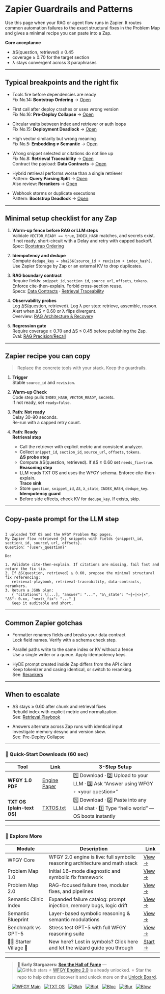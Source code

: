 # Zapier Guardrails and Patterns

Use this page when your RAG or agent flow runs in Zapier. It routes common automation failures to the exact structural fixes in the Problem Map and gives a minimal recipe you can paste into a Zap.

**Core acceptance**
- ΔS(question, retrieved) ≤ 0.45
- coverage ≥ 0.70 for the target section
- λ stays convergent across 3 paraphrases

---

## Typical breakpoints and the right fix

- Tools fire before dependencies are ready  
  Fix No.14: **Bootstrap Ordering** → [Open](../../bootstrap-ordering.md)

- First call after deploy crashes or uses wrong version  
  Fix No.16: **Pre-Deploy Collapse** → [Open](../../predeploy-collapse.md)

- Circular waits between index and retriever or auth loops  
  Fix No.15: **Deployment Deadlock** → [Open](../../deployment-deadlock.md)

- High vector similarity but wrong meaning  
  Fix No.5: **Embedding ≠ Semantic** → [Open](../../embedding-vs-semantic.md)

- Wrong snippet selected or citations do not line up  
  Fix No.8: **Retrieval Traceability** → [Open](../../retrieval-traceability.md)  
  Contract the payload: **Data Contracts** → [Open](../../data-contracts.md)

- Hybrid retrieval performs worse than a single retriever  
  Pattern: **Query Parsing Split** → [Open](../../patterns/pattern_query_parsing_split.md)  
  Also review: **Rerankers** → [Open](../../rerankers.md)

- Webhook storms or duplicate executions  
  Pattern: **Bootstrap Deadlock** → [Open](../../patterns/pattern_bootstrap_deadlock.md)

---

## Minimal setup checklist for any Zap

1) **Warm-up fence before RAG or LLM steps**  
   Validate `VECTOR_READY == true`, `INDEX_HASH` matches, and secrets exist.  
   If not ready, short-circuit with a Delay and retry with capped backoff.  
   Spec: [Bootstrap Ordering](../../bootstrap-ordering.md)

2) **Idempotency and dedupe**  
   Compute `dedupe_key = sha256(source_id + revision + index_hash)`.  
   Use Zapier Storage by Zap or an external KV to drop duplicates.

3) **RAG boundary contract**  
   Require fields: `snippet_id`, `section_id`, `source_url`, `offsets`, `tokens`.  
   Enforce cite-then-explain. Forbid cross-section reuse.  
   Specs: [Data Contracts](../../data-contracts.md) · [Retrieval Traceability](../../retrieval-traceability.md)

4) **Observability probes**  
   Log ΔS(question, retrieved). Log λ per step: retrieve, assemble, reason.  
   Alert when ΔS ≥ 0.60 or λ flips divergent.  
   Overview: [RAG Architecture & Recovery](../../rag-architecture-and-recovery.md)

5) **Regression gate**  
   Require coverage ≥ 0.70 and ΔS ≤ 0.45 before publishing the Zap.  
   Eval: [RAG Precision/Recall](../../eval/eval_rag_precision_recall.md)

---

## Zapier recipe you can copy

> Replace the concrete tools with your stack. Keep the guardrails.

1. **Trigger**  
   Stable `source_id` and `revision`.

2. **Warm-up Check**  
   Code step pulls `INDEX_HASH`, `VECTOR_READY`, secrets.  
   If not ready, set `ready=false`.

3. **Path: Not ready**  
   Delay 30–90 seconds.  
   Re-run with a capped retry count.

4. **Path: Ready**  
   **Retrieval step**  
   - Call the retriever with explicit metric and consistent analyzer.  
   - Collect `snippet_id`, `section_id`, `source_url`, `offsets`, `tokens`.  
   **ΔS probe step**  
   - Compute ΔS(question, retrieved). If ΔS ≥ 0.60 set `needs_fix=true`.  
   **Reasoning step**  
   - LLM reads TXT OS and uses the WFGY schema. Enforce cite-then-explain.  
   **Trace sink**  
   - Store `question`, `snippet_id`, `ΔS`, `λ_state`, `INDEX_HASH`, `dedupe_key`.  
   **Idempotency guard**  
   - Before side effects, check KV for `dedupe_key`. If exists, skip.

---

## Copy-paste prompt for the LLM step

```

I uploaded TXT OS and the WFGY Problem Map pages.
My Zapier flow retrieved {k} snippets with fields {snippet\_id, section\_id, source\_url, offsets}.
Question: "{user\_question}"

Do:

1. Validate cite-then-explain. If citations are missing, fail fast and return the fix tip.
2. If ΔS(question, retrieved) ≥ 0.60, propose the minimal structural fix referencing:
   retrieval-playbook, retrieval-traceability, data-contracts, rerankers.
3. Return a JSON plan:
   { "citations": \[...], "answer": "...", "λ\_state": "→|←|<>|×", "ΔS": 0.xx, "next\_fix": "..." }
   Keep it auditable and short.

```

---

## Common Zapier gotchas

- Formatter renames fields and breaks your data contract  
  Lock field names. Verify with a schema check step.

- Parallel paths write to the same index or KV without a fence  
  Use a single writer or a queue. Apply idempotency keys.

- HyDE prompt created inside Zap differs from the API client  
  Keep tokenizer and casing identical, or switch to reranking.  
  See: [Rerankers](../../rerankers.md)

---

## When to escalate

- ΔS stays ≥ 0.60 after chunk and retrieval fixes  
  Rebuild index with explicit metric and normalization.  
  See: [Retrieval Playbook](../../retrieval-playbook.md)

- Answers alternate across Zap runs with identical input  
  Investigate memory desync and version skew.  
  See: [Pre-Deploy Collapse](../../predeploy-collapse.md)

---

### 🔗 Quick-Start Downloads (60 sec)

| Tool | Link | 3-Step Setup |
|------|------|--------------|
| **WFGY 1.0 PDF** | [Engine Paper](https://github.com/onestardao/WFGY/blob/main/I_am_not_lizardman/WFGY_All_Principles_Return_to_One_v1.0_PSBigBig_Public.pdf) | 1️⃣ Download · 2️⃣ Upload to your LLM · 3️⃣ Ask “Answer using WFGY + \<your question>” |
| **TXT OS (plain-text OS)** | [TXTOS.txt](https://github.com/onestardao/WFGY/blob/main/OS/TXTOS.txt) | 1️⃣ Download · 2️⃣ Paste into any LLM chat · 3️⃣ Type “hello world” — OS boots instantly |

---

### 🧭 Explore More

| Module                | Description                                              | Link     |
|-----------------------|----------------------------------------------------------|----------|
| WFGY Core             | WFGY 2.0 engine is live: full symbolic reasoning architecture and math stack | [View →](https://github.com/onestardao/WFGY/tree/main/core/README.md) |
| Problem Map 1.0       | Initial 16-mode diagnostic and symbolic fix framework    | [View →](https://github.com/onestardao/WFGY/tree/main/ProblemMap/README.md) |
| Problem Map 2.0       | RAG-focused failure tree, modular fixes, and pipelines   | [View →](https://github.com/onestardao/WFGY/blob/main/ProblemMap/rag-architecture-and-recovery.md) |
| Semantic Clinic Index | Expanded failure catalog: prompt injection, memory bugs, logic drift | [View →](https://github.com/onestardao/WFGY/blob/main/ProblemMap/SemanticClinicIndex.md) |
| Semantic Blueprint    | Layer-based symbolic reasoning & semantic modulations   | [View →](https://github.com/onestardao/WFGY/tree/main/SemanticBlueprint/README.md) |
| Benchmark vs GPT-5    | Stress test GPT-5 with full WFGY reasoning suite         | [View →](https://github.com/onestardao/WFGY/tree/main/benchmarks/benchmark-vs-gpt5/README.md) |
| 🧙‍♂️ Starter Village 🏡 | New here? Lost in symbols? Click here and let the wizard guide you through | [Start →](https://github.com/onestardao/WFGY/blob/main/StarterVillage/README.md) |

---

> 👑 **Early Stargazers: [See the Hall of Fame](https://github.com/onestardao/WFGY/tree/main/stargazers)** —  
> <img src="https://img.shields.io/github/stars/onestardao/WFGY?style=social" alt="GitHub stars"> ⭐ [WFGY Engine 2.0](https://github.com/onestardao/WFGY/blob/main/core/README.md) is already unlocked. ⭐ Star the repo to help others discover it and unlock more on the [Unlock Board](https://github.com/onestardao/WFGY/blob/main/STAR_UNLOCKS.md).

<div align="center">

[![WFGY Main](https://img.shields.io/badge/WFGY-Main-red?style=flat-square)](https://github.com/onestardao/WFGY)
&nbsp;
[![TXT OS](https://img.shields.io/badge/TXT%20OS-Reasoning%20OS-orange?style=flat-square)](https://github.com/onestardao/WFGY/tree/main/OS)
&nbsp;
[![Blah](https://img.shields.io/badge/Blah-Semantic%20Embed-yellow?style=flat-square)](https://github.com/onestardao/WFGY/tree/main/OS/BlahBlahBlah)
&nbsp;
[![Blot](https://img.shields.io/badge/Blot-Persona%20Core-green?style=flat-square)](https://github.com/onestardao/WFGY/tree/main/OS/BlotBlotBlot)
&nbsp;
[![Bloc](https://img.shields.io/badge/Bloc-Reasoning%20Compiler-blue?style=flat-square)](https://github.com/onestardao/WFGY/tree/main/OS/BlocBlocBloc)
&nbsp;
[![Blur](https://img.shields.io/badge/Blur-Text2Image%20Engine-navy?style=flat-square)](https://github.com/onestardao/WFGY/tree/main/OS/BlurBlurBlur)
&nbsp;
[![Blow](https://img.shields.io/badge/Blow-Game%20Logic-purple?style=flat-square)](https://github.com/onestardao/WFGY/tree/main/OS/BlowBlowBlow)
&nbsp;
</div>

